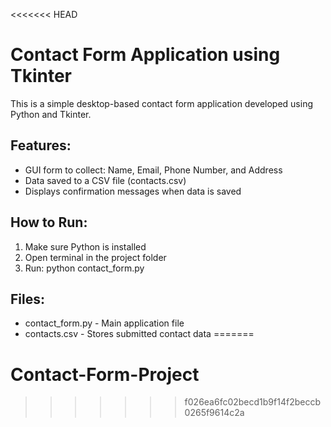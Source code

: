 <<<<<<< HEAD
# Contact Form Application using Tkinter

This is a simple desktop-based contact form application developed using Python and Tkinter.

## Features:
- GUI form to collect: Name, Email, Phone Number, and Address
- Data saved to a CSV file (contacts.csv)
- Displays confirmation messages when data is saved

## How to Run:
1. Make sure Python is installed
2. Open terminal in the project folder
3. Run: python contact_form.py

## Files:
- contact_form.py - Main application file
- contacts.csv - Stores submitted contact data
=======
# Contact-Form-Project
>>>>>>> f026ea6fc02becd1b9f14f2beccb0265f9614c2a
